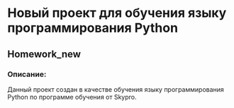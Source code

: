 # Новый проект для обучения языку программирования Python
## Homework_new
### Описание:
Данный проект создан в качестве обучения языку программирования Python по программе обучения от Skypro.
